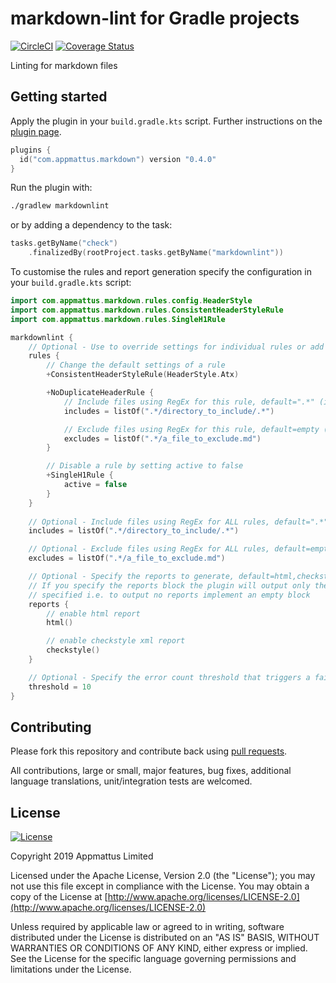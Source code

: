 # markdown-lint for Gradle projects

[![CircleCI](https://circleci.com/gh/appmattus/markdown-lint/tree/master.svg?style=svg)](https://circleci.com/gh/appmattus/markdown-lint/tree/master)
[![Coverage Status](https://coveralls.io/repos/github/appmattus/markdown-lint/badge.svg?branch=master)](https://coveralls.io/github/appmattus/markdown-lint?branch=master)

Linting for markdown files

## Getting started

Apply the plugin in your `build.gradle.kts` script. Further instructions on the
[plugin page](https://plugins.gradle.org/plugin/com.appmattus.markdown).

```kotlin
plugins {
  id("com.appmattus.markdown") version "0.4.0"
}
```

Run the plugin with:

```bash
./gradlew markdownlint
```

or by adding a dependency to the task:

```kotlin
tasks.getByName("check")
    .finalizedBy(rootProject.tasks.getByName("markdownlint"))
```

To customise the rules and report generation specify the configuration in
your `build.gradle.kts` script:

```kotlin
import com.appmattus.markdown.rules.config.HeaderStyle
import com.appmattus.markdown.rules.ConsistentHeaderStyleRule
import com.appmattus.markdown.rules.SingleH1Rule

markdownlint {
    // Optional - Use to override settings for individual rules or add in custom rules
    rules {
        // Change the default settings of a rule
        +ConsistentHeaderStyleRule(HeaderStyle.Atx)

        +NoDuplicateHeaderRule {
            // Include files using RegEx for this rule, default=".*" (i.e. all files)
            includes = listOf(".*/directory_to_include/.*")

            // Exclude files using RegEx for this rule, default=empty (i.e. exclude nothing)
            excludes = listOf(".*/a_file_to_exclude.md")
        }

        // Disable a rule by setting active to false
        +SingleH1Rule {
            active = false
        }
    }
    
    // Optional - Include files using RegEx for ALL rules, default=".*" (i.e. all files in root project directory)
    includes = listOf(".*/directory_to_include/.*")

    // Optional - Exclude files using RegEx for ALL rules, default=empty (i.e. exclude nothing)
    excludes = listOf(".*/a_file_to_exclude.md")

    // Optional - Specify the reports to generate, default=html,checkstyle
    // If you specify the reports block the plugin will output only the types
    // specified i.e. to output no reports implement an empty block
    reports {
        // enable html report
        html()

        // enable checkstyle xml report
        checkstyle()
    }

    // Optional - Specify the error count threshold that triggers a failed build, default=0
    threshold = 10
}
```

## Contributing

Please fork this repository and contribute back using [pull requests](https://github.com/appmattus/markdown-lint/pulls).

All contributions, large or small, major features, bug fixes, additional
language translations, unit/integration tests are welcomed.

## License

[![License](https://img.shields.io/badge/License-Apache%202.0-blue.svg)](LICENSE)

Copyright 2019 Appmattus Limited

Licensed under the Apache License, Version 2.0 (the "License"); you may not use
this file except in compliance with the License. You may obtain a copy of the
License at [http://www.apache.org/licenses/LICENSE-2.0](http://www.apache.org/licenses/LICENSE-2.0)

Unless required by applicable law or agreed to in writing, software distributed
under the License is distributed on an "AS IS" BASIS, WITHOUT WARRANTIES OR
CONDITIONS OF ANY KIND, either express or implied. See the License for the
specific language governing permissions and limitations under the License.
